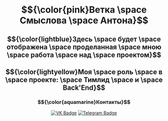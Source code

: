 <div align = "center">
  
# $${\color{pink}Ветка \space Смыслова \space Антона}$$
## $${\color{lightblue}Здесь \space будет \space отображена \space проделанная \space мною \space работа \space над \space проектом}$$
## $${\color{lightyellow}Моя \space роль \space в \space проекте: \space Тимлид \space и \space Back'End}$$

### $${\color{aquamarine}Контакты}$$
<div align="center">

[![VK Badge](https://img.shields.io/badge/VK-%40anthony_winchester-blue?style=for-the-badge&logo=vk)](https://vk.com/anthony_winchester)
[![Telegram Badge](https://img.shields.io/badge/Telegram-%40anthony_winchester-blue?style=for-the-badge&logo=telegram)](https://t.me/anthony_winchester)

</div>


</div>

